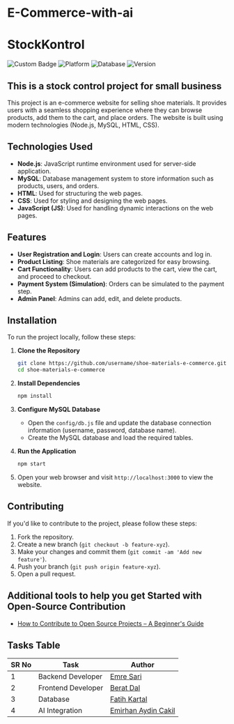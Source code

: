 # E-Commerce-with-ai

# StockKontrol
![Custom Badge](https://img.shields.io/badge/Firat-University-red.svg)
![Platform](https://img.shields.io/badge/platform-node.js-green.svg)
![Database](https://img.shields.io/badge/db-mysql-blue.svg)
![Version](https://img.shields.io/badge/version-0.1-purple.svg)
## This is a stock control project for small business

This project is an e-commerce website for selling shoe materials. It provides users with a seamless shopping experience where they can browse products, add them to the cart, and place orders. The website is built using modern technologies (Node.js, MySQL, HTML, CSS).

## Technologies Used

- **Node.js**: JavaScript runtime environment used for server-side application.
- **MySQL**: Database management system to store information such as products, users, and orders.
- **HTML**: Used for structuring the web pages.
- **CSS**: Used for styling and designing the web pages.
- **JavaScript (JS)**: Used for handling dynamic interactions on the web pages.

## Features

- **User Registration and Login**: Users can create accounts and log in.
- **Product Listing**: Shoe materials are categorized for easy browsing.
- **Cart Functionality**: Users can add products to the cart, view the cart, and proceed to checkout.
- **Payment System (Simulation)**: Orders can be simulated to the payment step.
- **Admin Panel**: Admins can add, edit, and delete products.

## Installation

To run the project locally, follow these steps:

1. **Clone the Repository**
    ```bash
    git clone https://github.com/username/shoe-materials-e-commerce.git
    cd shoe-materials-e-commerce
    ```

2. **Install Dependencies**
    ```bash
    npm install
    ```

3. **Configure MySQL Database**
   - Open the `config/db.js` file and update the database connection information (username, password, database name).
   - Create the MySQL database and load the required tables.

4. **Run the Application**
    ```bash
    npm start
    ```

5. Open your web browser and visit `http://localhost:3000` to view the website.

## Contributing

If you'd like to contribute to the project, please follow these steps:

1. Fork the repository.
2. Create a new branch (`git checkout -b feature-xyz`).
3. Make your changes and commit them (`git commit -am 'Add new feature'`).
4. Push your branch (`git push origin feature-xyz`).
5. Open a pull request.

## Additional tools to help you get Started with Open-Source Contribution
- [How to Contribute to Open Source Projects – A Beginner's Guide](https://www.freecodecamp.org/news/how-to-contribute-to-open-source-projects-beginners-guide/)

## Tasks Table

| SR No | Task                                                                                                                                           | Author                                                      |
|-------|---------------------------------------------------------------------------------------------------------------------------------------------------|-------------------------------------------------------------|
| 1     | Backend Developer                               | [Emre Sari](https://github.com/Emre-Sari)                   |
| 2     | Frontend Developer                              |[Berat Dal](https://github.com/Beratdal)       |
| 3     | Database                                | [Fatih Kartal](https://github.com/MrEaglee)                 |
| 4     | AI Integration                       | [Emirhan Aydin Cakil](https://github.com/emircakil)                 |
